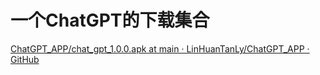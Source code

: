 # 一个ChatGPT的下载集合



[ChatGPT_APP/chat_gpt_1.0.0.apk at main · LinHuanTanLy/ChatGPT_APP · GitHub](https://github.com/LinHuanTanLy/ChatGPT_APP/blob/main/chat_gpt_1.0.0.apk)
